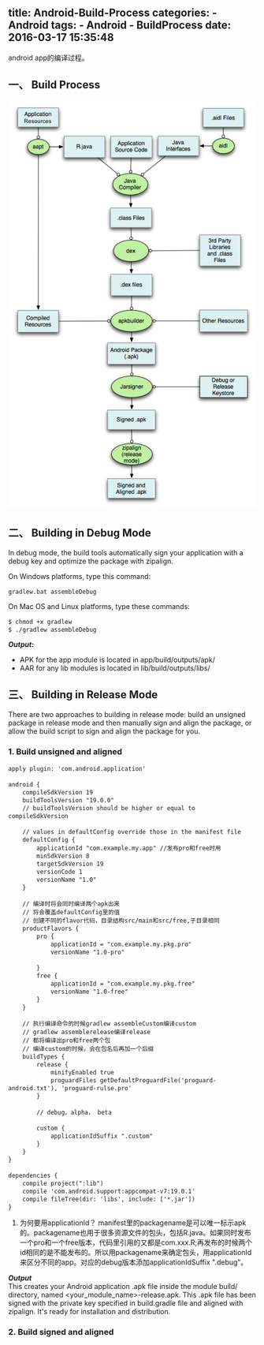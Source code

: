 title: Android-Build-Process
categories:
	- Android
tags:
	- Android
	- BuildProcess
date: 2016-03-17 15:35:48
---
android app的编译过程。

## 一、 Build Process

![Build Process](https://github.com/ccSun/hexoBlogOnGitHub/blob/master/source/_posts/android-build-process/build_process.png?raw=true)

## 二、 Building in Debug Mode

In debug mode, the build tools automatically sign your application with a debug key and optimize the package with zipalign.

On Windows platforms, type this command:

```
gradlew.bat assembleDebug
```

On Mac OS and Linux platforms, type these commands:

```
$ chmod +x gradlew
$ ./gradlew assembleDebug
```

***Output:***

* APK for the app module is located in app/build/outputs/apk/
* AAR for any lib modules is located in lib/build/outputs/libs/

## 三、 Building in Release Mode

There are two approaches to building in release mode: build an unsigned package in release mode and then manually sign and align the package, or allow the build script to sign and align the package for you.

### 1. Build unsigned and aligned

```
apply plugin: 'com.android.application'

android {
    compileSdkVersion 19
    buildToolsVersion "19.0.0"
    // buildToolsVersion should be higher or equal to compileSdkVersion

	// values in defaultConfig override those in the manifest file
    defaultConfig {
        applicationId "com.example.my.app" //发布pro和free时用
        minSdkVersion 8
        targetSdkVersion 19 
        versionCode 1
        versionName "1.0"
    }
    
    // 编译时将会同时编译两个apk出来
    // 将会覆盖defaultConfig里的值
    // 创建不同的flavor代码，目录结构src/main和src/free,子目录相同
    productFlavors {
        pro {
            applicationId = "com.example.my.pkg.pro"
            versionName "1.0-pro"

        }
        free {
            applicationId = "com.example.my.pkg.free"
            versionName "1.0-free"
        }
    }

	// 执行编译命令的时候gradlew assembleCustom编译custom
	// gradlew assemblerelease编译release
	// 都将编译出pro和free两个包
	// 编译custom的时候，会在包名后再加一个后缀
    buildTypes {
        release {
            minifyEnabled true
            proguardFiles getDefaultProguardFile('proguard-android.txt'), 'proguard-rulse.pro'
        }
       
        // debug，alpha， beta
        
        custom {
            applicationIdSuffix ".custom"
        }
    }
}

dependencies {
    compile project(":lib")
    compile 'com.android.support:appcompat-v7:19.0.1'
    compile fileTree(dir: 'libs', include: ['*.jar'])
}
```

1. 为何要用applicationId？ manifest里的packagename是可以唯一标示apk的。packagename也用于很多资源文件的包头，包括R.java。如果同时发布一个pro和一个free版本，代码里引用的又都是com.xxx.R;再发布的时候两个id相同的是不能发布的。所以用packagename来确定包头，用applicationId来区分不同的app。对应的debug版本添加applicationIdSuffix ".debug"。

***Output***    
This creates your Android application .apk file inside the module build/ directory, named <your_module_name>-release.apk. This .apk file has been signed with the private key specified in build.gradle file and aligned with zipalign. It's ready for installation and distribution.


### 2. Build signed and aligned